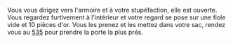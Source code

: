Vous vous dirigez vers l'armoire et à votre stupéfaction, elle est ouverte. Vous regardez furtivement à l'intérieur et votre regard se pose sur une fiole vide et 10 pièces d'or. Vous les prenez et les mettez dans votre sac, rendez vous au [535](535) pour prendre la porte la plus prés.